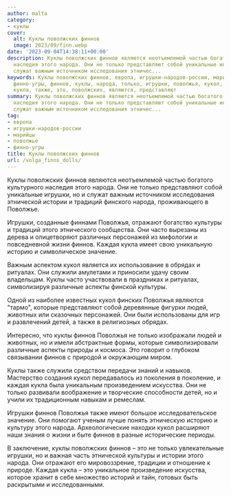 ```yaml
---
author: malta
category:
- куклы
cover:
  alt: Куклы поволжских финнов
  image: 2023/09/finn.webp
date: '2023-09-04T14:38:11+00:00'
description: Куклы поволжских финнов являются неотъемлемой частью богатого культурного
  наследия этого народа. Они не только представляют собой уникальные игрушки, но и
  служат важным источником исследования этничес...
keywords: Куклы поволжских финнов, европа, игрушки-народов-россии, марийцы, поволжье,
  финно-угры, финнов, куклы, народа, только, игрушки, поволжья, кукол, культуры, каждая,
  кукла, также, это, поволжских, являются, представляют
summary: Куклы поволжских финнов являются неотъемлемой частью богатого культурного
  наследия этого народа. Они не только представляют собой уникальные игрушки, но и
  служат важным источником исследования этничес...
tag:
- европа
- игрушки-народов-россии
- марийцы
- поволжье
- финно-угры
title: Куклы поволжских финнов
url: /volga_finns_dolls/
---
```


Куклы поволжских финнов являются неотъемлемой частью богатого культурного наследия этого народа. Они не только представляют собой уникальные игрушки, но и служат важным источником исследования этнической истории и традиций финского народа, проживающего в Поволжье.

Игрушки, созданные финнами Поволжья, отражают богатство культуры и традиций этого этнического сообщества. Они часто вырезаны из дерева и олицетворяют различных персонажей из мифологии и повседневной жизни финнов. Каждая кукла имеет свою уникальную историю и символическое значение.

Важным аспектом кукол является их использование в обрядах и ритуалах. Они служили амулетами и приносили удачу своим владельцам. Куклы часто участвовали в праздниках и ритуалах, символизируя различные аспекты финской культуры.

Одной из наиболее известных кукол финских Поволжья являются "тармо", которые представляют собой деревянные фигурки людей, животных или сказочных персонажей. Они были использованы для игр и развлечений детей, а также в религиозных обрядах.

Интересно, что куклы финнов Поволжья не только изображали людей и животных, но и имели абстрактные формы, которые символизировали различные аспекты природы и космоса. Это говорит о глубоком связывании финнов с природой и окружающим миром.

Куклы также служили средством передачи знаний и навыков. Мастерство создания кукол передавалось из поколения в поколение, и каждая кукла была уникальным произведением искусства. Они не только развивали воображение и творческие способности детей, но и учили их традиционным навыкам и ремеслам.

Игрушки финнов Поволжья также имеют большое исследовательское значение. Они помогают ученым лучше понять этническую историю и культуру этого народа. Археологические находки кукол расширяют наши знания о жизни и быте финнов в разные исторические периоды.

В заключение, куклы поволжских финнов – это не только увлекательные игрушки, но и важная часть этнической культуры и истории этого народа. Они отражают его мировоззрение, традиции и отношение к природе. Каждая кукла – это уникальное произведение искусства, которое хранит в себе множество историй и тайн, готовых быть раскрытыми и исследованными.